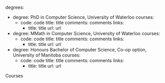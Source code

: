 degrees:
  - degree: PhD in Computer Science, University of Waterloo
    courses:
      - code: code
        title: title
        comments: comments
        links:
          - title: title
            url: url
  - degree: MMath in Computer Science, University of Waterloo
    courses:
      - code: code
        title: title
        comments: comments
        links:
          - title: title
            url: url
  - degree: Honours Bachelor of Computer Science, Co-op option, University of Manitoba
    courses:
      - code: code
        title: title
        comments: comments
        links:
          - title: title
            url: url

Courses
